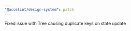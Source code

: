 ```yaml
---
"@accelint/design-system": patch
---
```


Fixed issue with Tree causing duplicate keys on state update
